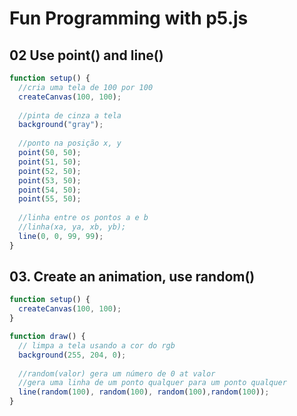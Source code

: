 # Fun Programming with p5.js

<!-- toc -->

<!-- toc -->

## 02 Use point() and line()

```js
function setup() {
  //cria uma tela de 100 por 100
  createCanvas(100, 100);
  
  //pinta de cinza a tela
  background("gray");
  
  //ponto na posição x, y
  point(50, 50);
  point(51, 50);
  point(52, 50);
  point(53, 50);
  point(54, 50);
  point(55, 50);
  
  //linha entre os pontos a e b
  //linha(xa, ya, xb, yb);
  line(0, 0, 99, 99);
}
```

## 03. Create an animation, use random()

```js
function setup() {
  createCanvas(100, 100);
}

function draw() {
  // limpa a tela usando a cor do rgb
  background(255, 204, 0);
  
  //random(valor) gera um número de 0 at valor
  //gera uma linha de um ponto qualquer para um ponto qualquer
  line(random(100), random(100), random(100),random(100)); 
}
```
